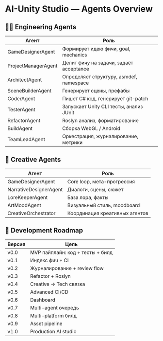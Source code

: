 # AI-Unity Studio — Agents Overview

## 👨‍💻 Engineering Agents

| Агент              | Роль                                        |
|--------------------|---------------------------------------------|
| GameDesignerAgent   | Формирует идею фичи, goal, mechanics        |
| ProjectManagerAgent | Делит фичу на задачи, задаёт acceptance     |
| ArchitectAgent      | Определяет структуру, asmdef, namespace     |
| SceneBuilderAgent   | Генерирует сцены, префабы                   |
| CoderAgent          | Пишет C# код, генерирует git-patch          |
| TesterAgent         | Запускает Unity CLI тесты, анализ JUnit     |
| RefactorAgent       | Roslyn анализ, форматирование               |
| BuildAgent          | Сборка WebGL / Android                      |
| TeamLeadAgent       | Оркестрация, журналирование, метрики        |

## 🎨 Creative Agents

| Агент                  | Роль                                      |
|------------------------|-------------------------------------------|
| GameDesignerAgent       | Core loop, мета-прогрессия                |
| NarrativeDesignerAgent  | Диалоги, сцены, сюжет                     |
| LoreKeeperAgent         | База лора, факты                          |
| ArtMoodAgent            | Визуальный стиль, moodboard               |
| CreativeOrchestrator    | Координация креативных агентов            |

## 🌱 Development Roadmap

| Версия | Цель                                  |
|---------|---------------------------------------|
| v0.0    | MVP пайплайн: код + тесты + билд      |
| v0.1    | Индекс фич + CI                       |
| v0.2    | Журналирование + review flow          |
| v0.3    | Refactor + Roslyn                     |
| v0.4    | Creative → Tech связка                |
| v0.5    | Advanced CI/CD                        |
| v0.6    | Dashboard                             |
| v0.7    | Multi-agent очередь                   |
| v0.8    | Multi-platform билд                   |
| v0.9    | Asset pipeline                        |
| v1.0    | Production AI studio                  |
